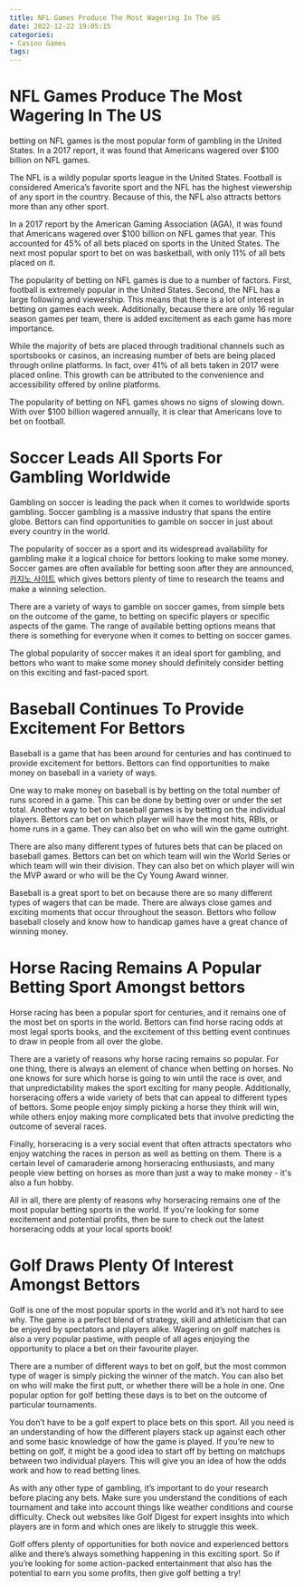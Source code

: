 ```yaml
---
title: NFL Games Produce The Most Wagering In The US
date: 2022-12-22 19:05:15
categories:
- Casino Games
tags:
---
```



#  NFL Games Produce The Most Wagering In The US

 betting on NFL games is the most popular form of gambling in the United States. In a 2017 report, it was found that Americans wagered over $100 billion on NFL games. 

The NFL is a wildly popular sports league in the United States. Football is considered America’s favorite sport and the NFL has the highest viewership of any sport in the country. Because of this, the NFL also attracts bettors more than any other sport.

In a 2017 report by the American Gaming Association (AGA), it was found that Americans wagered over $100 billion on NFL games that year. This accounted for 45% of all bets placed on sports in the United States. The next most popular sport to bet on was basketball, with only 11% of all bets placed on it.

The popularity of betting on NFL games is due to a number of factors. First, football is extremely popular in the United States. Second, the NFL has a large following and viewership. This means that there is a lot of interest in betting on games each week. Additionally, because there are only 16 regular season games per team, there is added excitement as each game has more importance.

While the majority of bets are placed through traditional channels such as sportsbooks or casinos, an increasing number of bets are being placed through online platforms. In fact, over 41% of all bets taken in 2017 were placed online. This growth can be attributed to the convenience and accessibility offered by online platforms.

The popularity of betting on NFL games shows no signs of slowing down. With over $100 billion wagered annually, it is clear that Americans love to bet on football.

#  Soccer Leads All Sports For Gambling Worldwide

Gambling on soccer is leading the pack when it comes to worldwide sports gambling. Soccer gambling is a massive industry that spans the entire globe. Bettors can find opportunities to gamble on soccer in just about every country in the world.

The popularity of soccer as a sport and its widespread availability for gambling make it a logical choice for bettors looking to make some money. Soccer games are often available for betting soon after they are announced,[카지노 사이트](https://choegocasino.com/) which gives bettors plenty of time to research the teams and make a winning selection.

There are a variety of ways to gamble on soccer games, from simple bets on the outcome of the game, to betting on specific players or specific aspects of the game. The range of available betting options means that there is something for everyone when it comes to betting on soccer games.

The global popularity of soccer makes it an ideal sport for gambling, and bettors who want to make some money should definitely consider betting on this exciting and fast-paced sport.

#  Baseball Continues To Provide Excitement For Bettors

Baseball is a game that has been around for centuries and has continued to provide excitement for bettors. Bettors can find opportunities to make money on baseball in a variety of ways.

One way to make money on baseball is by betting on the total number of runs scored in a game. This can be done by betting over or under the set total. Another way to bet on baseball games is by betting on the individual players. Bettors can bet on which player will have the most hits, RBIs, or home runs in a game. They can also bet on who will win the game outright.

There are also many different types of futures bets that can be placed on baseball games. Bettors can bet on which team will win the World Series or which team will win their division. They can also bet on which player will win the MVP award or who will be the Cy Young Award winner.

Baseball is a great sport to bet on because there are so many different types of wagers that can be made. There are always close games and exciting moments that occur throughout the season. Bettors who follow baseball closely and know how to handicap games have a great chance of winning money.

#  Horse Racing Remains A Popular Betting Sport Amongst bettors

Horse racing has been a popular sport for centuries, and it remains one of the most bet on sports in the world. Bettors can find horse racing odds at most legal sports books, and the excitement of this betting event continues to draw in people from all over the globe.

There are a variety of reasons why horse racing remains so popular. For one thing, there is always an element of chance when betting on horses. No one knows for sure which horse is going to win until the race is over, and that unpredictability makes the sport exciting for many people. Additionally, horseracing offers a wide variety of bets that can appeal to different types of bettors. Some people enjoy simply picking a horse they think will win, while others enjoy making more complicated bets that involve predicting the outcome of several races.

Finally, horseracing is a very social event that often attracts spectators who enjoy watching the races in person as well as betting on them. There is a certain level of camaraderie among horseracing enthusiasts, and many people view betting on horses as more than just a way to make money - it's also a fun hobby.

All in all, there are plenty of reasons why horseracing remains one of the most popular betting sports in the world. If you're looking for some excitement and potential profits, then be sure to check out the latest horseracing odds at your local sports book!

#  Golf Draws Plenty Of Interest Amongst Bettors

Golf is one of the most popular sports in the world and it’s not hard to see why. The game is a perfect blend of strategy, skill and athleticism that can be enjoyed by spectators and players alike. Wagering on golf matches is also a very popular pastime, with people of all ages enjoying the opportunity to place a bet on their favourite player.

There are a number of different ways to bet on golf, but the most common type of wager is simply picking the winner of the match. You can also bet on who will make the first putt, or whether there will be a hole in one. One popular option for golf betting these days is to bet on the outcome of particular tournaments.

You don’t have to be a golf expert to place bets on this sport. All you need is an understanding of how the different players stack up against each other and some basic knowledge of how the game is played. If you’re new to betting on golf, it might be a good idea to start off by betting on matchups between two individual players. This will give you an idea of how the odds work and how to read betting lines.

As with any other type of gambling, it’s important to do your research before placing any bets. Make sure you understand the conditions of each tournament and take into account things like weather conditions and course difficulty. Check out websites like Golf Digest for expert insights into which players are in form and which ones are likely to struggle this week.

Golf offers plenty of opportunities for both novice and experienced bettors alike and there’s always something happening in this exciting sport. So if you’re looking for some action-packed entertainment that also has the potential to earn you some profits, then give golf betting a try!